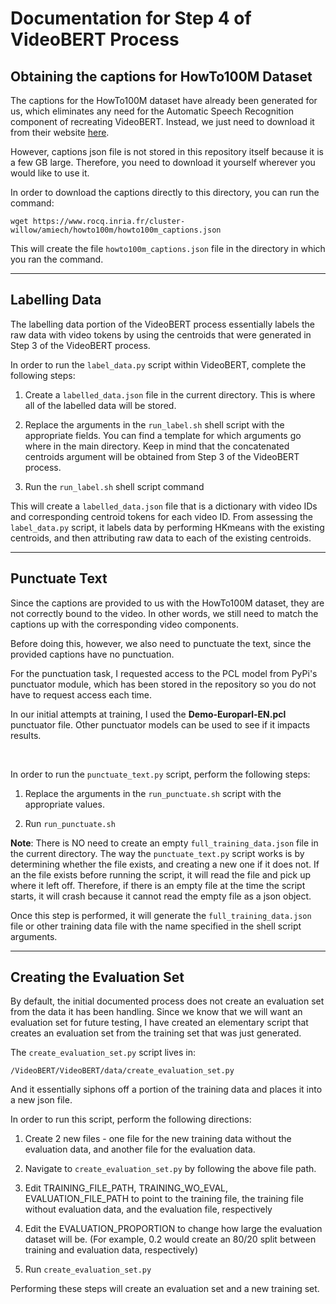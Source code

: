 # Documentation for Step 4 of VideoBERT Process

## Obtaining the captions for HowTo100M Dataset

The captions for the HowTo100M dataset have already been generated for us, which eliminates any need for the Automatic Speech Recognition component of recreating VideoBERT.  Instead, we just need to download it from their website [here](https://www.rocq.inria.fr/cluster-willow/amiech/howto100m/).

However, captions json file is not stored in this repository itself because it is a few GB large.  Therefore, you need to download it yourself wherever you would like to use it.

In order to download the captions directly to this directory, you can run the command:

    wget https://www.rocq.inria.fr/cluster-willow/amiech/howto100m/howto100m_captions.json

This will create the file `howto100m_captions.json` file in the directory in which you ran the command.

***

## Labelling Data

The labelling data portion of the VideoBERT process essentially labels the raw data with video tokens by using the centroids that were generated in Step 3 of the VideoBERT process.  

In order to run the `label_data.py` script within VideoBERT, complete the following steps:

1. Create a `labelled_data.json` file in the current directory.  This is where all of the labelled data will be stored.

1. Replace the arguments in the `run_label.sh` shell script with the appropriate fields.  You can find a template for which arguments go where in the main directory.  Keep in mind that the concatenated centroids argument will be obtained from Step 3 of the VideoBERT process.

2. Run the `run_label.sh` shell script command

This will create a `labelled_data.json` file that is a dictionary with video IDs and corresponding centroid tokens for each video ID.  From assessing the `label_data.py` script, it labels data by performing HKmeans with the existing centroids, and then attributing raw data to each of the existing centroids.

***

## Punctuate Text

Since the captions are provided to us with the HowTo100M dataset, they are not correctly bound to the video.  In other words, we still need to match the captions up with the corresponding video components.

Before doing this, however, we also need to punctuate the text, since the provided captions have no punctuation.

For the punctuation task, I requested access to the PCL model from PyPi's punctuator module, which has been stored in the repository so you do not have to request access each time.

In our initial attempts at training, I used the **Demo-Europarl-EN.pcl** punctuator file.  Other punctuator models can be used to see if it impacts results.

<br>

In order to run the `punctuate_text.py` script, perform the following steps:

1. Replace the arguments in the `run_punctuate.sh` script with the appropriate values.

2. Run `run_punctuate.sh`

**Note**: There is NO need to create an empty `full_training_data.json` file in the current directory.  The way the `punctuate_text.py` script works is by determining whether the file exists, and creating a new one if it does not.  If an the file exists before running the script, it will read the file and pick up where it left off.  Therefore, if there is an empty file at the time the script starts, it will crash because it cannot read the empty file as a json object.

Once this step is performed, it will generate the `full_training_data.json` file or other training data file with the name specified in the shell script arguments.

***

## Creating the Evaluation Set

By default, the initial documented process does not create an evaluation set from the data it has been handling.  Since we know that we will want an evaluation set for future testing, I have created an elementary script that creates an evaluation set from the training set that was just generated.

The `create_evaluation_set.py` script lives in:

    /VideoBERT/VideoBERT/data/create_evaluation_set.py

And it essentially siphons off a portion of the training data and places it into a new json file.

In order to run this script, perform the following directions:

1. Create 2 new files - one file for the new training data without the evaluation data, and another file for the evaluation data.

2. Navigate to `create_evaluation_set.py` by following the above file path.

3. Edit TRAINING_FILE_PATH, TRAINING_WO_EVAL, EVALUATION_FILE_PATH to point to the training file, the training file without evaluation data, and the evaluation file, respectively

4. Edit the EVALUATION_PROPORTION to change how large the evaluation dataset will be.  (For example, 0.2 would create an 80/20 split between training and evaluation data, respectively)

5. Run `create_evaluation_set.py`

Performing these steps will create an evaluation set and a new training set.



